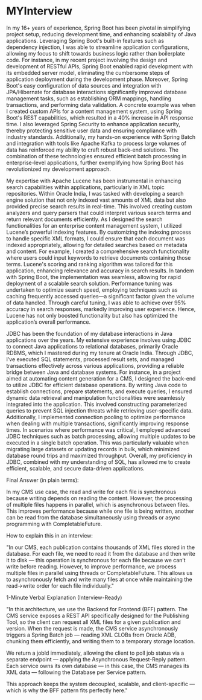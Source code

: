 # MYInterview

In my 16+ years of experience, Spring Boot has been pivotal in simplifying project setup, reducing development time, and enhancing scalability of Java applications. Leveraging Spring Boot's built-in features such as dependency injection, I was able to streamline application configurations, allowing my focus to shift towards business logic rather than boilerplate code. For instance, in my recent project involving the design and development of RESTful APIs, Spring Boot enabled rapid development with its embedded server model, eliminating the cumbersome steps of application deployment during the development phase. Moreover, Spring Boot's easy configuration of data sources and integration with JPA/Hibernate for database interactions significantly improved database management tasks, such as establishing ORM mappings, handling transactions, and performing data validation. A concrete example was when I created custom APIs for a content management system, using Spring Boot's REST capabilities, which resulted in a 40% increase in API response time. I also leveraged Spring Security to enhance application security, thereby protecting sensitive user data and ensuring compliance with industry standards. Additionally, my hands-on experience with Spring Batch and integration with tools like Apache Kafka to process large volumes of data has reinforced my ability to craft robust back-end solutions. The combination of these technologies ensured efficient batch processing in enterprise-level applications, further exemplifying how Spring Boot has revolutionized my development approach.

 My expertise with Apache Lucene has been instrumental in enhancing search capabilities within applications, particularly in XML topic repositories. Within Oracle India, I was tasked with developing a search engine solution that not only indexed vast amounts of XML data but also provided precise search results in real-time. This involved creating custom analyzers and query parsers that could interpret various search terms and return relevant documents efficiently. As I designed the search functionalities for an enterprise content management system, I utilized Lucene’s powerful indexing features. By customizing the indexing process to handle specific XML formats, I could ensure that each document was indexed appropriately, allowing for detailed searches based on metadata and content. For example, I created a comprehensive search functionality where users could input keywords to retrieve documents containing those terms. Lucene's scoring and ranking algorithm was tailored for this application, enhancing relevance and accuracy in search results. In tandem with Spring Boot, the implementation was seamless, allowing for rapid deployment of a scalable search solution. Performance tuning was undertaken to optimize search speed, employing techniques such as caching frequently accessed queries—a significant factor given the volume of data handled. Through careful tuning, I was able to achieve over 95% accuracy in search responses, markedly improving user experience. Hence, Lucene has not only boosted functionality but also has optimized the application’s overall performance.

 JDBC has been the foundation of my database interactions in Java applications over the years. My extensive experience involves using JDBC to connect Java applications to relational databases, primarily Oracle RDBMS, which I mastered during my tenure at Oracle India. Through JDBC, I’ve executed SQL statements, processed result sets, and managed transactions effectively across various applications, providing a reliable bridge between Java and database systems. For instance, in a project aimed at automating content generation for a CMS, I designed the back-end to utilize JDBC for efficient database operations. By writing Java code to establish connections, prepare statements, and execute queries, I ensured dynamic data retrieval and manipulation functionalities were seamlessly integrated into the application. This involved constructing parameterized queries to prevent SQL injection threats while retrieving user-specific data. Additionally, I implemented connection pooling to optimize performance when dealing with multiple transactions, significantly improving response times. In scenarios where performance was critical, I employed advanced JDBC techniques such as batch processing, allowing multiple updates to be executed in a single batch operation. This was particularly valuable when migrating large datasets or updating records in bulk, which minimized database round trips and maximized throughput. Overall, my proficiency in JDBC, combined with my understanding of SQL, has allowed me to create efficient, scalable, and secure data-driven applications.

Final Answer (in plain terms):

In my CMS use case, the read and write for each file is synchronous because writing depends on reading the content. However, the processing of multiple files happens in parallel, which is asynchronous between files. This improves performance because while one file is being written, another can be read from the database simultaneously using threads or async programming with CompletableFuture.

 How to explain this in an interview:

"In our CMS, each publication contains thousands of XML files stored in the database. For each file, we need to read it from the database and then write it to disk — this operation is synchronous for each file because we can’t write before reading. However, to improve performance, we process multiple files in parallel using threads or CompletableFuture. This allows us to asynchronously fetch and write many files at once while maintaining the read→write order for each file individually."


1-Minute Verbal Explanation (Interview-Ready)

"In this architecture, we use the Backend for Frontend (BFF) pattern. The CMS service exposes a REST API specifically designed for the Publishing Tool, so the client can request all XML files for a given publication and version. When the request is made, the CMS service asynchronously triggers a Spring Batch job — reading XML CLOBs from Oracle ADB, chunking them efficiently, and writing them to a temporary storage location.

We return a jobId immediately, allowing the client to poll job status via a separate endpoint — applying the Asynchronous Request-Reply pattern. Each service owns its own database — in this case, the CMS manages its XML data — following the Database per Service pattern.

This approach keeps the system decoupled, scalable, and client-specific — which is why the BFF pattern fits perfectly here."
